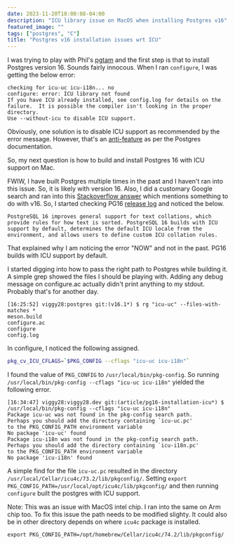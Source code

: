 ```yaml
---
date: 2023-11-20T18:00:08-04:00
description: "ICU library issue on MacOS when installing Postgres v16"
featured_image: ""
tags: ["postgres", "C"]
title: "Postgres v16 installation issues wrt ICU"
---
```


I was trying to play with Phil's [pgtam](https://github.com/eatonphil/pgtam) and the first step is that to install Postgres version 16. Sounds fairly innocous. When I ran `configure`, I was getting the below error:

```
checking for icu-uc icu-i18n... no
configure: error: ICU library not found
If you have ICU already installed, see config.log for details on the
failure.  It is possible the compiler isn't looking in the proper directory.
Use --without-icu to disable ICU support.
```

Obviously, one solution is to disable ICU support as recommended by the error message. However, that's an [anti-feature](https://www.postgresql.org/docs/current/install-make.html#CONFIGURE-OPTIONS-ANTI-FEATURES) as per the Postgres documentation.

So, my next question is how to build and install Postgres 16 with ICU support on Mac.

FWIW, I have built Postgres multiple times in the past and I haven't ran into this issue. So, it is likely with version 16. Also, I did a customary Google search and ran into this [Stackoverflow answer](https://stackoverflow.com/questions/52510499/the-following-icu-libraries-were-not-found-i18n-required) which mentions something to do with v16. So, I started checking PG16 [release log](https://www.postgresql.org/about/news/postgresql-16-released-2715) and noticed the below.

```
PostgreSQL 16 improves general support for text collations, which provide rules for how text is sorted. PostgreSQL 16 builds with ICU support by default, determines the default ICU locale from the environment, and allows users to define custom ICU collation rules.
```

That explained why I am noticing the error "NOW" and not in the past. PG16 builds with ICU support by default.

I started digging into how to pass the right path to Postgres while building it. A simple grep showed the files I should be playing with. Adding any debug message on configure.ac actually didn't print anything to my stdout. Probably that's for another day.

```
[16:25:52] viggy28:postgres git:(v16.1*) $ rg "icu-uc" --files-with-matches * 
meson.build
configure.ac
configure
config.log
```

In configure, I noticed the following assigned. 

```bash
pkg_cv_ICU_CFLAGS=`$PKG_CONFIG --cflags "icu-uc icu-i18n"`
```

I found the value of `PKG_CONFIG` to `/usr/local/bin/pkg-config`. So running `/usr/local/bin/pkg-config --cflags "icu-uc icu-i18n"` yielded the following error.

```
[16:34:47] viggy28:viggy28.dev git:(article/pg16-installation-icu*) $ /usr/local/bin/pkg-config --cflags "icu-uc icu-i18n"
Package icu-uc was not found in the pkg-config search path.
Perhaps you should add the directory containing `icu-uc.pc'
to the PKG_CONFIG_PATH environment variable
No package 'icu-uc' found
Package icu-i18n was not found in the pkg-config search path.
Perhaps you should add the directory containing `icu-i18n.pc'
to the PKG_CONFIG_PATH environment variable
No package 'icu-i18n' found
```

A simple find for the file `icu-uc.pc` resulted in the directory `/usr/local/Cellar/icu4c/73.2/lib/pkgconfig/`. Setting `export PKG_CONFIG_PATH=/usr/local/opt/icu4c/lib/pkgconfig/` and then running `configure` built the postgres with ICU support.

Note: This was an issue with MacOS intel chip. I ran into the same on Arm chip too. To fix this issue the path needs to be modified slighty. It could also be in other directory depends on where `icu4c` package is installed.

```
export PKG_CONFIG_PATH=/opt/homebrew/Cellar/icu4c/74.2/lib/pkgconfig/
```